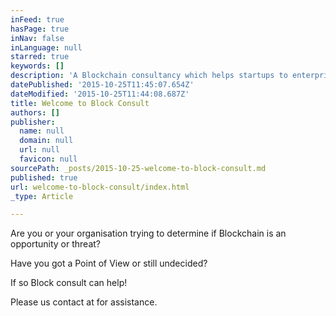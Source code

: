 ```yaml
---
inFeed: true
hasPage: true
inNav: false
inLanguage: null
starred: true
keywords: []
description: 'A Blockchain consultancy which helps startups to enterprises design their Blockchain strategy and learn to leverage the potential of this disruptive technology!'
datePublished: '2015-10-25T11:45:07.654Z'
dateModified: '2015-10-25T11:44:08.687Z'
title: Welcome to Block Consult
authors: []
publisher:
  name: null
  domain: null
  url: null
  favicon: null
sourcePath: _posts/2015-10-25-welcome-to-block-consult.md
published: true
url: welcome-to-block-consult/index.html
_type: Article

---
```

Are you or your organisation trying to determine if Blockchain is an opportunity or threat?

Have you got a Point of View or still undecided?

If so Block consult can help! 

Please us contact at for assistance.